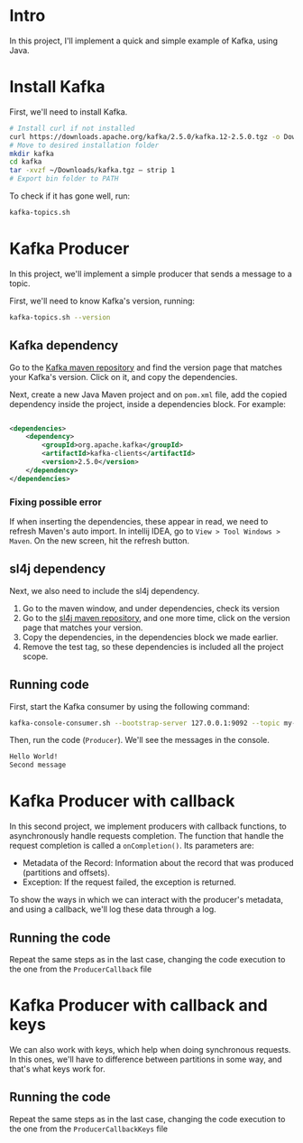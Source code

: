 # Intro

In this project, I'll implement a quick and simple example of Kafka, using Java.

# Install Kafka

First, we'll need to install Kafka.

```sh
# Install curl if not installed
curl https://downloads.apache.org/kafka/2.5.0/kafka.12-2.5.0.tgz -o Downloads/kafka.tgz
# Move to desired installation folder
mkdir kafka
cd kafka
tar -xvzf ~/Downloads/kafka.tgz — strip 1
# Export bin folder to PATH 
```

To check if it has gone well, run:

```sh
kafka-topics.sh
```

# Kafka Producer

In this project, we'll implement a simple producer that sends a message to a topic.

First, we'll need to know Kafka's version, running:

```sh
kafka-topics.sh --version
```

## Kafka dependency

Go to the [Kafka maven repository](https://mvnrepository.com/artifact/org.apache.kafka/kafka-clients) and find the
version page that matches your Kafka's version. Click on it, and copy the dependencies.

Next, create a new Java Maven project and on `pom.xml` file, add the copied dependency inside the project, inside a
dependencies block. For example:

```xml

<dependencies>
    <dependency>
        <groupId>org.apache.kafka</groupId>
        <artifactId>kafka-clients</artifactId>
        <version>2.5.0</version>
    </dependency>
</dependencies>
```

### Fixing possible error

If when inserting the dependencies, these appear in read, we need to refresh Maven's auto import. In intellij IDEA, go
to `View > Tool Windows > Maven`. On the new screen, hit the refresh button.

## sl4j dependency

Next, we also need to include the sl4j dependency.

1. Go to the maven window, and under dependencies, check its version
2. Go to the [sl4j maven repository](https://mvnrepository.com/artifact/org.slf4j/slf4j-simple), and one more time,
   click on the version page that matches your version.
3. Copy the dependencies, in the dependencies block we made earlier.
4. Remove the <scope>test</scope> tag, so these dependencies is included all the project scope.

## Running code

First, start the Kafka consumer by using the following command:

```sh
kafka-console-consumer.sh --bootstrap-server 127.0.0.1:9092 --topic my-topic --group first-app
```

Then, run the code (`Producer`). We'll see the messages in the console.

```sh
Hello World!
Second message
```

# Kafka Producer with callback

In this second project, we implement producers with callback functions, to asynchronously handle requests completion.
The function that handle the request completion is called a `onCompletion()`. Its parameters are:

- Metadata of the Record: Information about the record that was produced (partitions and offsets).
- Exception: If the request failed, the exception is returned.

To show the ways in which we can interact with the producer's metadata, and using a callback, we'll log these data
through a log.

## Running the code

Repeat the same steps as in the last case, changing the code execution to the one from the `ProducerCallback` file

# Kafka Producer with callback and keys

We can also work with keys, which help when doing synchronous requests. In this ones, we'll have to difference between
partitions in some way, and that's what keys work for.

## Running the code

Repeat the same steps as in the last case, changing the code execution to the one from the `ProducerCallbackKeys` file